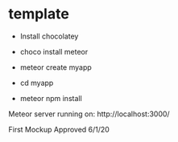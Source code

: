 # template

- Install chocolatey

- choco install meteor

- meteor create myapp

- cd myapp

- meteor npm install

Meteor server running on: http://localhost:3000/


First Mockup Approved 6/1/20

